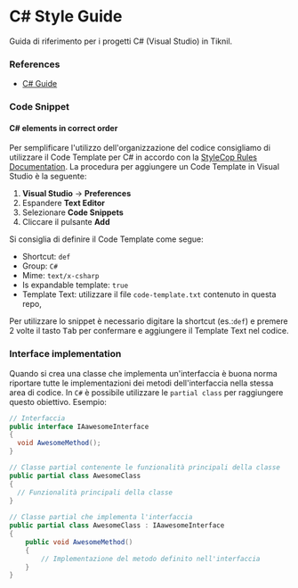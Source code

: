 # C# Style Guide

Guida di riferimento per i progetti C# (Visual Studio) in Tiknil.

### References

*  [C# Guide](https://docs.microsoft.com/en-gb/dotnet/articles/csharp/)

### Code Snippet

#### C# elements in correct order

Per semplificare l'utilizzo dell'organizzazione del codice consigliamo di utilizzare il Code Template per C# in accordo con la [StyleCop Rules Documentation](http://stylecop.soyuz5.com/SA1201.html).
La procedura per aggiungere un Code Template in Visual Studio è la seguente:

1. **Visual Studio** -> **Preferences**
2. Espandere **Text Editor**
3. Selezionare **Code Snippets**
4. Cliccare il pulsante **Add**

Si consiglia di definire il Code Template come segue:

* Shortcut: `def`
* Group: `C#`
* Mime: `text/x-csharp`
* Is expandable template: `true`
* Template Text: utilizzare il file `code-template.txt` contenuto in questa repo,

Per utilizzare lo snippet è necessario digitare la shortcut (es.:`def`) e premere 2 volte il tasto <kbd>Tab</kbd> per confermare e aggiungere il Template Text nel codice.

### Interface implementation
Quando si crea una classe che implementa un'interfaccia è buona norma riportare tutte le implementazioni dei metodi dell'interfaccia nella stessa area di codice. In `C#` è possibile utilizzare le `partial class` per raggiungere questo obiettivo.
Esempio:
```csharp
// Interfaccia
public interface IAawesomeInterface
{
  void AwesomeMethod();
}

// Classe partial contenente le funzionalità principali della classe
public partial class AwesomeClass
{
  // Funzionalità principali della classe
}
 
// Classe partial che implementa l'interfaccia
public partial class AwesomeClass : IAawesomeInterface
{
    public void AwesomeMethod()
    {
        // Implementazione del metodo definito nell'interfaccia
    }
}
```
